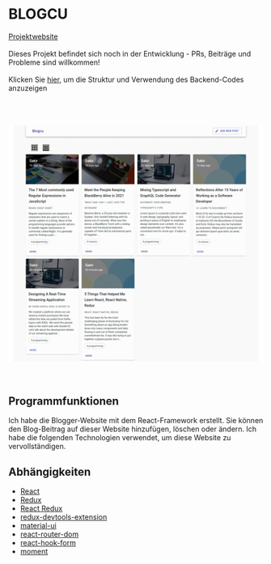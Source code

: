 <h1 style="text-align:center,font-size:30px" ><b>BLOGCU</b></h1>

[Projektwebsite](https://blogcu-frontend.herokuapp.com/)<br/><br/>
Dieses Projekt befindet sich noch in der Entwicklung - PRs, Beiträge und Probleme sind willkommen!<br/><br/>
Klicken Sie [hier](https://github.com/sakirtufan/fullstack_mern_blogcu_backend), um die Struktur und Verwendung des Backend-Codes anzuzeigen<br/><br/><br/><br/>

![](https://github.com/sakirtufan/fullstack_mern_blogcu_frontend/blob/master/src/images/Webp.net-gifmaker%20(4).gif)<br/><br/><br/>


## Programmfunktionen
Ich habe die Blogger-Website mit dem React-Framework erstellt. Sie können den Blog-Beitrag auf dieser Website hinzufügen, löschen oder ändern. Ich habe die folgenden Technologien verwendet, um diese Website zu vervollständigen.<br/>



## Abhängigkeiten
* [React](https://reactjs.org/)
* [Redux](https://redux.js.org/)
* [React Redux](https://react-redux.js.org/)
* [redux-devtools-extension](https://github.com/zalmoxisus/redux-devtools-extension) 
* [material-ui](https://material-ui.com/) 
* [react-router-dom](https://reactrouter.com/web/guides/quick-start)
* [react-hook-form](https://react-hook-form.com/)
* [moment](https://momentjs.com/)


